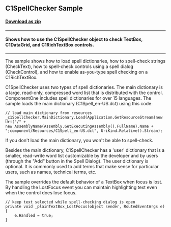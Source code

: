 ## C1SpellChecker Sample
#### [Download as zip](https://grapecity.github.io/DownGit/#/home?url=https://github.com/GrapeCity/ComponentOne-WPF-Samples/tree/master/NET_462/SpellChecker/CS/SpellCheckerSamples)
____
#### Shows how to use the C1SpellChecker object to check TextBox, C1DataGrid, and C1RichTextBox controls.
____
The sample shows how to load spell dictionaries, how to spell-check strings (CheckText), how to
spell-check controls using a spell dialog (CheckControl), and how to enable as-you-type spell
checking on a C1RichTextBox.

C1SpellChecker uses two types of spell dictionaries. The main dictionary is a large, read-only, compressed
word list that is distributed with the control. ComponentOne includes spell dictionaries for over 15 
languages. The sample loads the main dictionary (C1Spell_en-US.dct) using this code:

	// load main dictionary from resources
    _c1SpellChecker.MainDictionary.Load(Application.GetResourceStream(new Uri("/" + 
	new AssemblyName(Assembly.GetExecutingAssembly().FullName).Name + ";component/Resources/C1Spell_en-US.dct", UriKind.Relative)).Stream);

If you don't load the main dictionary, you won't be able to spell-check.

Besides the main dictionary, C1SpellChecker has a 'user' dictionary that is a smaller, read-write word list
customizable by the developer and by users (through the "Add" button in the Spell Dialog). The user dictionary
is optional. It is commonly used to add terms that make sense for particular users, such as names, technical 
terms, etc.

The sample overrides the default behavior of a TextBox when focus is lost. By handling the LostFocus event
you can maintain highlighting text even when the control does lose focus.

```
// keep text selected while spell-checking dialog is open
private void _plainTextBox_LostFocus(object sender, RoutedEventArgs e)
{
    e.Handled = true;
}
```




